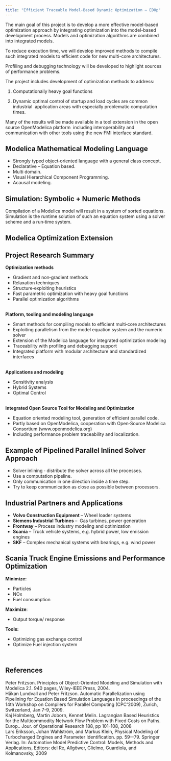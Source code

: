 ```yaml
---
title: "Efficient Traceable Model-Based Dynamic Optimization – EDOp"
---
```

<p>The main goal of this project is to develop a more effective model-based optimization approach by integrating optimization into the model-based development process. Models and optimization algorithms are combined into integrated models.</p>
<p>To reduce execution time, we will develop improved methods to compile such integrated models to efficient code for new multi-core architectures.</p>
<p>Profiling and debugging technology will be developed to highlight sources of performance problems.</p>
<p>The project includes development of optimization methods to address:</p>
<ol>
<li>
<p>Computationally heavy goal functions</p>
</li>
<li>
<p>Dynamic optimal control of startup and load cycles are common industrial&nbsp; application areas with especially problematic computation times.</p>
</li>
</ol>
<p>Many of the results will be made available in a tool extension in the open source OpenModelica platform&nbsp; including interoperability and communication with other tools using the new FMI interface standard.</p>
<h2>Modelica Mathematical Modeling Language</h2>
<ul>
<li>Strongly typed object‐oriented language with a general class concept.</li>
<li>Declarative – Equation based.</li>
<li>Multi domain.</li>
<li>Visual Hierarchical Component Programming.</li>
<li>Acausal modeling.</li>
</ul>
<h2>Simulation: Symbolic + Numeric Methods</h2>
<p>Compilation of a Modelica model will result in a system of sorted equations. Simulation is the runtime solution of such an equation system using a solver scheme and a run‐time system.</p>
<h2>Modelica Optimization Extension</h2>
<!--
<p style="padding-left: 30px;" mce_style="padding-left: 30px;"><i><b>optimization</b> </i><i>DIMin(objective=finalTime,startTime=0,finalTime </i></p>
<p style="padding-left: 60px;" mce_style="padding-left: 60px;"><i>(free=true,initialGuess=1))<br />DoubleIntegrator di(u(free=true,<br />initialGuess=0.0));</i></p>
<p style="padding-left: 30px;" mce_style="padding-left: 30px;"><i><b>constraint</b></i></p>
<p style="padding-left: 60px;" mce_style="padding-left: 60px;"><i>di.x(finalTime) = 0.5;<br /></i><i> </i><i>di.x_dot(finalTime) = 0;<br /></i><i> </i><i>0.2*cos(15*di.x) + di.x_dot <= 1;<br /></i><i></i><i>di.u <= 5;<br /></i><i></i><i>di.u >= -5;</i></p>
<p style="padding-left: 30px;" mce_style="padding-left: 30px;"><i><b>end</b> </i><i>DIMin;</i></p>
-->
<h2>Project Research Summary</h2>
<p><strong>Optimization methods</strong></p>
<ul>
<li>Gradient and non‐gradient methods</li>
<li>Relaxation techniques</li>
<li>Structure‐exploiting heuristics</li>
<li>Fast parametric optimization with heavy goal functions</li>
<li>Parallel optimization algorithms</li>
</ul>
<p><br /><strong>Platform, tooling and modeling language</strong></p>
<ul>
<li>Smart methods for compiling models to efficient multi‐core architectures</li>
<li>Exploiting parallelism from the model equation system and the numeric solver</li>
<li>Extension of the Modelica language for integrated optimization modeling</li>
<li>Traceability with profiling and debugging support</li>
<li>Integrated platform with modular architecture and standardized interfaces</li>
</ul>
<p><br /><strong>Applications and modeling</strong></p>
<ul>
<li>Sensitivity analysis</li>
<li>Hybrid Systems</li>
<li>Optimal Control</li>
</ul>
<p><br /><strong>Integrated Open Source Tool for Modeling and Optimization</strong></p>
<ul>
<li>Equation oriented modeling tool, generation of efficient parallel code.</li>
<li>Partly based on OpenModelica, cooperation with Open‐Source Modelica Consortium (www.openmodelica.org)</li>
<li>Including performance problem traceability and localization.</li>
</ul>
<h2>Example of Pipelined Parallel Inlined Solver Approach</h2>
<ul>
<li>Solver inlining ‐ distribute the solver across all the processes.</li>
<li>Use a computation pipeline.</li>
<li>Only communication in one direction inside a time step.</li>
<li>Try to keep communication as close as possible between processors.</li>
</ul>
<h2>Industrial Partners and Applications</h2>
<ul>
<li><strong>Volvo Construction Equipment</strong> – Wheel loader systems</li>
<li><strong>Siemens Industrial Turbines</strong> –&nbsp; Gas turbines, power generation</li>
<li><strong>Frontway</strong> – Process industry modeling and optimization</li>
<li><strong>Scania</strong> – Truck vehicle systems, e.g. hybrid power, low emission engines</li>
<li><strong>SKF</strong> – Complex mechanical systems with bearings, e.g. wind power</li>
</ul>
<h2>Scania Truck Engine Emissions and Performance Optimization</h2>
<p><strong>Minimize:</strong></p>
<ul>
<li>Particles</li>
<li>NOx</li>
<li>Fuel consumption</li>
</ul>
<p><strong>Maximize</strong>:</p>
<ul>
<li>Output torque/ response</li>
</ul>
<p><strong>Tools:</strong></p>
<ul>
<li>Optimizing gas exchange control</li>
<li>Optimize Fuel injection system</li>
</ul>
<p>&nbsp;</p>
<h2>References</h2>
<p>Peter Fritzson. Principles of Object-Oriented Modeling and Simulation with Modelica 2.1. 940 pages, Wiley-IEEE Press, 2004.<br />Håkan Lundvall and Peter Fritzson. Automatic Parallelization using Pipelining for Equation Based Simulation Languages In proceedings of the 14th Workshop on Compilers for Parallel Computing (CPC'2009), Zurich, Switzerland, Jan 7-9, 2009.<br />Kaj Holmberg, Martin Joborn, Kennet Melin. Lagrangian Based Heuristics for the Multicommodity Network Flow Problem with Fixed Costs on Paths. Europ.. Jour. of Operational Research 188, pp 101-108, 2008<br />Lars Eriksson, Johan Wahlström, and Markus Klein, Physical Modeling of Turbocharged Engines and Parameter Identification. pp. 59--79. Springer Verlag. In: Automotive Model Predictive Control: Models, Methods and Applications, Editors: del Re, Allgöwer, Glielmo, Guardiola, and Kolmanovsky, 2009</p>
<p>&nbsp;</p>